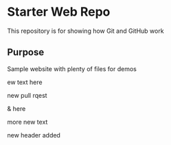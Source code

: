 # Starter Web Repo

This repository is for showing how Git and GitHub work

## Purpose

Sample website with plenty of files for demos


ew text here 

new pull rqest 

& here

more new text 

new header added 
